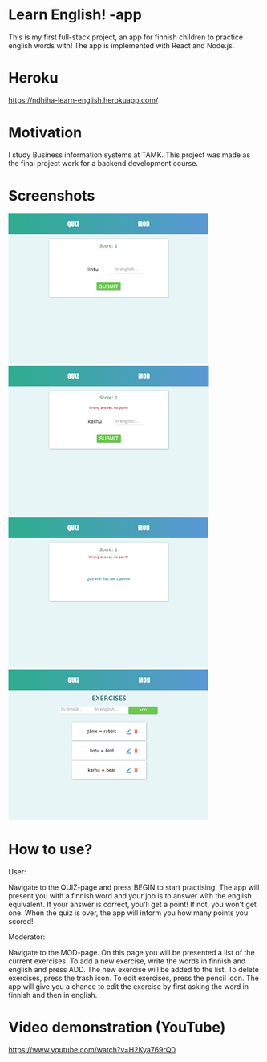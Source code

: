 # Learn English! -app

This is my first full-stack project, an app for finnish children to practice english words with!
The app is implemented with React and Node.js.

# Heroku

https://ndhiha-learn-english.herokuapp.com/

# Motivation

I study Business information systems at TAMK.
This project was made as the final project work for a backend development course.

# Screenshots

![Alt](https://github.com/vitkutin/learn-english-app/blob/main/1.png)
![Alt](https://github.com/vitkutin/learn-english-app/blob/main/2.png)
![Alt](https://github.com/vitkutin/learn-english-app/blob/main/3.png)
![Alt](https://github.com/vitkutin/learn-english-app/blob/main/4.png)

# How to use?

User:

Navigate to the QUIZ-page and press BEGIN to start practising.
The app will present you with a finnish word and your job is to answer with the english equivalent.
If your answer is correct, you'll get a point! If not, you won't get one.
When the quiz is over, the app will inform you how many points you scored!

Moderator:

Navigate to the MOD-page.
On this page you will be presented a list of the current exercises.
To add a new exercise, write the words in finnish and english and press ADD. The new exercise will be added to the list.
To delete exercises, press the trash icon.
To edit exercises, press the pencil icon. The app will give you a chance to edit the exercise by first asking the word in finnish and then in english.

# Video demonstration (YouTube)

https://www.youtube.com/watch?v=H2Kya769rQ0
